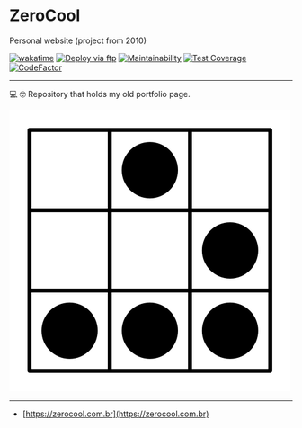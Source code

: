 # ZeroCool

Personal website (project from 2010)

[![wakatime](https://wakatime.com/badge/github/guibranco/ZeroCool.svg)](https://wakatime.com/badge/github/guibranco/ZeroCool)
[![Deploy via ftp](https://github.com/guibranco/ZeroCool/actions/workflows/deploy.yml/badge.svg)](https://github.com/guibranco/ZeroCool/actions/workflows/deploy.yml)
[![Maintainability](https://api.codeclimate.com/v1/badges/8607fdfd49998467e55c/maintainability)](https://codeclimate.com/github/guibranco/ZeroCool/maintainability)
[![Test Coverage](https://api.codeclimate.com/v1/badges/8607fdfd49998467e55c/test_coverage)](https://codeclimate.com/github/guibranco/ZeroCool/test_coverage)
[![CodeFactor](https://www.codefactor.io/repository/github/guibranco/ZeroCool/badge)](https://www.codefactor.io/repository/github/guibranco/ZeroCool)

---

💻 🤓 Repository that holds my old portfolio page.

![Hacker Glider](Src/hackerGlider.png)

---

- [https://zerocool.com.br](https://zerocool.com.br)
